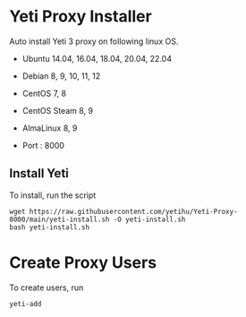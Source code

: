 # Yeti Proxy Installer


Auto install Yeti 3 proxy on following linux OS.

* Ubuntu 14.04, 16.04, 18.04, 20.04, 22.04
* Debian 8, 9, 10, 11, 12
* CentOS 7, 8
* CentOS Steam 8, 9
* AlmaLinux 8, 9

* Port : 8000


## Install Yeti

To install, run the script

```
wget https://raw.githubusercontent.com/yetihu/Yeti-Proxy-8000/main/yeti-install.sh -O yeti-install.sh
bash yeti-install.sh
```

# Create Proxy Users

To create users, run

```
yeti-add
```

